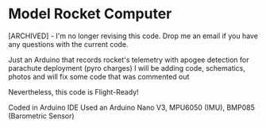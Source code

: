 # Model Rocket Computer
[ARCHIVED] - I'm no longer revising this code. Drop me an email if you have any questions with the current code.

Just an Arduino that records rocket's telemetry with apogee detection for parachute deployment (pyro charges)
I will be adding code, schematics, photos and will fix some code that was commented out

Nevertheless, this code is Flight-Ready!

Coded in Arduino IDE
Used an Arduino Nano V3,
MPU6050 (IMU),
BMP085 (Barometric Sensor)
